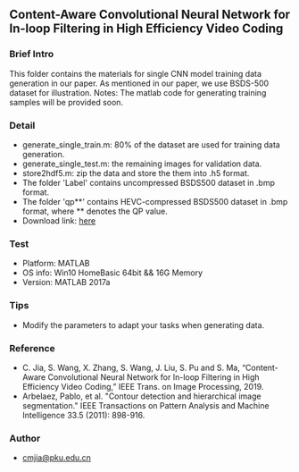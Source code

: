 ## Content-Aware Convolutional Neural Network for In-loop Filtering in High Efficiency Video Coding


### Brief Intro
This folder contains the materials for single CNN model training data generation in our paper.
As mentioned in our paper, we use BSDS-500 dataset for illustration.
Notes: The matlab code for generating training samples will be provided soon. 

### Detail
- generate_single_train.m: 80% of the dataset are used for training data generation. 
- generate_single_test.m: the remaining images for validation data. 
- store2hdf5.m: zip the data and store the them into .h5 format. 
- The folder 'Label' contains uncompressed BSDS500 dataset in .bmp format.
- The folder 'qp**' contains HEVC-compressed BSDS500 dataset in .bmp format, where ** denotes the QP value.
- Download link: [here](https://drive.google.com/file/d/15DRAOnyFIHcq-yGtxpbpwDxfMPWaWLTU/view?usp=sharing)

### Test
- Platform: MATLAB
- OS info: Win10 HomeBasic 64bit && 16G Memory
- Version: MATLAB 2017a

### Tips
- Modify the parameters to adapt your tasks when generating data.

### Reference
- C. Jia, S. Wang, X. Zhang, S. Wang, J. Liu, S. Pu and S. Ma, “Content-Aware Convolutional Neural Network for In-loop Filtering in High Efficiency Video Coding,” IEEE Trans. on Image Processing, 2019.
- Arbelaez, Pablo, et al. "Contour detection and hierarchical image segmentation." IEEE Transactions on Pattern Analysis and Machine Intelligence 33.5 (2011): 898-916.

### Author
- cmjia@pku.edu.cn
 
